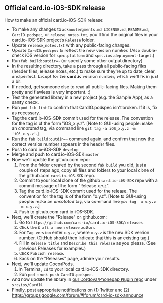Official card.io-iOS-SDK release
--------------------------------

How to make an official card.io-iOS-SDK release:

* To make any changes to `acknowledgments.md`, `LICENSE.md`, `README.md`, `CardIO.podspec`, or `release_notes.txt`, you'll find the original files in your card.io-iOS-SDK project's `Release` folder.
* Update `release_notes.txt` with any public-facing changes.
* Update `CardIO.podspec` to reflect the new version number. (Also double-check iOS version for `spec.platform` and `spec.ios.deployment-target`.)
* Run `fab build:outdir=~` (or specify some other output directory).
* In the resulting directory, take a pass through all public-facing files (header files, release notes, etc.) to make sure they're up to date, clear, and perfect. Except for the **card.io** version number, which we'll fix in just a bit.
* If needed, get someone else to read all public-facing files. Making them pretty and flawless is very important. :)
* Test the generated library in a new project (e.g. the Sample App), as a sanity check.
* Run `pod lib lint` to confirm that CardIO.podspec isn't broken. If it is, fix as necessary.
* Tag the card.io-iOS-SDK commit used for the release. The convention for the tag is of the form "iOS_x.y.z".
    [Note to GUI-using people: make an *annotated* tag, via command line `git tag -a iOS_x.y.z -m 'iOS_x.y.z'`.]
* Run the `fab build:outdir=~` command again, and confirm that now the correct version number appears in the header files.
* Push to card.io-iOS-SDK `develop`
* Merge and push to card.io-iOS-SDK `master`
* Now we'll update the github.com repo:
  1. From the folder created by the second `fab build` you did, just a couple of steps ago, copy all files and folders to your local clone of the github.com `card.io-iOS-SDK` repo.
  2. Commit to your local clone of the github `card.io-iOS-SDK` repo with a commit message of the form "Release x.y.z".
  3. Tag the card.io-iOS-SDK commit used for the release. The convention for the tag is of the form "x.y.z".
    [Note to GUI-using people: make an *annotated* tag, via command line `git tag -a x.y.z -m x.y.z`.]
  4. Push to github.com card.io-iOS-SDK.
* Next, we'll create the "Release" on github.com:
  1. Go to `https://github.com/card-io/card.io-iOS-SDK/releases`.
  2. Click the `Draft a new release` button.
  3. For `Tag version` enter `x.y.z`, where `x.y.z` is the new SDK version number. (GitHub should then indicate that this is an existing tag.)
  4. Fill in `Release title` and `Describe this release` as you please. (See previous Releases for examples.)
  5. Click `Publish release`.
  6. Back on the "Releases" page, admire your results.
* Next, we'll update CocoaPods.
  1. In Terminal, `cd` to your local card.io-iOS-SDK directory.
  2. Run `pod trunk push CardIO.podspec`.
* And now update the library in [our Cordova/Phonegap Plugin repo](https://github.com/card-io/card.io-iOS-SDK-PhoneGap) under `src/ios/CardIO`.
* Finally, post appropriate notifications on (1) Twitter and (2) https://groups.google.com/forum/#!forum/card-io-sdk-announce
